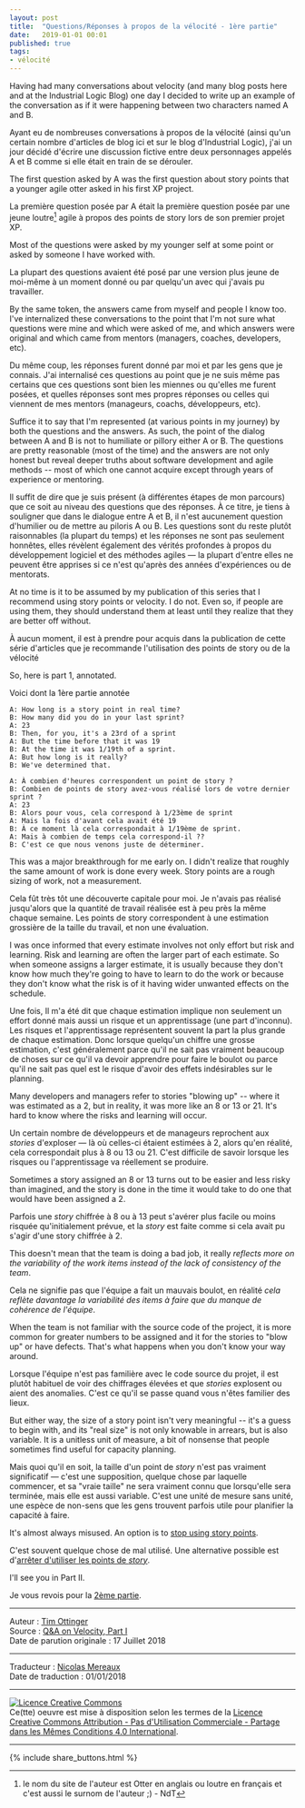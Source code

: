 ```yaml
---
layout: post
title:  "Questions/Réponses à propos de la vélocité - 1ère partie"
date:   2019-01-01 00:01
published: true
tags:
- vélocité
---
```


Having had many conversations about velocity (and many blog posts here and at the Industrial Logic Blog) one day I decided to write up an example of the conversation as if it were happening between two characters named A and B.

Ayant eu de nombreuses conversations à propos de la vélocité (ainsi qu'un certain nombre d'articles de blog ici et sur le blog d'Industrial Logic), j'ai un jour décidé d'écrire une discussion fictive entre deux personnages appelés A et B comme si elle était en train de se dérouler.

The first question asked by A was the first question about story points that a younger agile otter asked in his first XP project.

La première question posée par A était la première question posée par une jeune loutre[^1] agile à propos des points de story lors de son premier projet XP.

Most of the questions were asked by my younger self at some point or asked by someone I have worked with.

La plupart des questions avaient été posé par une version plus jeune de moi-même à un moment donné ou par quelqu'un avec qui j'avais pu travailler.

By the same token, the answers came from myself and people I know too. I've internalized these conversations to the point that I'm not sure what questions were mine and which were asked of me, and which answers were original and which came from mentors (managers, coaches, developers, etc).

Du même coup, les réponses furent donné par moi et par les gens que je connais. J'ai internalisé ces questions au point que je ne suis même pas certains que ces questions sont bien les miennes ou qu'elles me furent posées, et quelles réponses sont mes propres réponses ou celles qui viennent de mes mentors (manageurs, coachs, développeurs, etc).

Suffice it to say that I'm represented (at various points in my journey) by both the questions and the answers. As such, the point of the dialog between A and B is not to humiliate or pillory either A or B. The questions are pretty reasonable (most of the time) and the answers are not only honest but reveal deeper truths about software development and agile methods -- most of which one cannot acquire except through years of experience or mentoring.

Il suffit de dire que je suis présent (à différentes étapes de mon parcours) que ce soit au niveau des questions que des réponses. À ce titre, je tiens à souligner que dans le dialogue entre A et B, il n'est aucunement question d'humilier ou de mettre au piloris A ou B. Les questions sont du reste plutôt raisonnables (la plupart du temps) et les réponses ne sont pas seulement honnêtes, elles révèlent également des vérités profondes à propos du développement logiciel et des méthodes agiles — la plupart d'entre elles ne peuvent être apprises si ce n'est qu'après des années d'expériences ou de mentorats.

At no time is it to be assumed by my publication of this series that I recommend using story points or velocity. I do not.  Even so, if people are using them, they should understand them at least until they realize that they are better off without.

À aucun moment, il est à prendre pour acquis dans la publication de cette série d'articles que je recommande l'utilisation des points de story ou de la vélocité

So, here is part 1, annotated.

Voici dont la 1ère partie annotée

    A: How long is a story point in real time?
    B: How many did you do in your last sprint?
    A: 23
    B: Then, for you, it's a 23rd of a sprint
    A: But the time before that it was 19
    B: At the time it was 1/19th of a sprint.
    A: But how long is it really?
    B: We've determined that.

    A: À combien d'heures correspondent un point de story ?
    B: Combien de points de story avez-vous réalisé lors de votre dernier sprint ?
    A: 23
    B: Alors pour vous, cela correspond à 1/23ème de sprint
    A: Mais la fois d'avant cela avait été 19
    B: À ce moment là cela correspondait à 1/19ème de sprint.
    A: Mais à combien de temps cela correspond-il ??
    B: C'est ce que nous venons juste de déterminer.

This was a major breakthrough for me early on. I didn't realize that roughly the same amount of work is done every week. Story points are a rough sizing of work, not a measurement.

Cela fût très tôt une découverte capitale pour moi. Je n'avais pas réalisé jusqu'alors que la quantité de travail réalisée est à peu près la même chaque semaine. Les points de story correspondent à une estimation grossière de la taille du travail, et non une évaluation.

I was once informed that every estimate involves not only effort but risk and learning. Risk and learning are often the larger part of each estimate. So when someone assigns a larger estimate, it is usually because they don't know how much they're going to have to learn to do the work or because they don't know what the risk is of it having wider unwanted effects on the schedule.

Une fois, Il m'a été dit que chaque estimation implique non seulement un effort donné mais aussi un risque et un apprentissage (une part d'inconnu). Les risques et l'apprentissage représentent souvent la part la plus grande de chaque estimation. Donc lorsque quelqu'un chiffre une grosse estimation, c'est généralement parce qu'il ne sait pas vraiment beaucoup de choses sur ce qu'il va devoir apprendre pour faire le boulot ou parce qu'il ne sait pas quel est le risque d'avoir des effets indésirables sur le planning.

Many developers and managers refer to stories "blowing up" -- where it was estimated as a 2, but in reality, it was more like an 8 or 13 or 21. It's hard to know where the risks and learning will occur.

Un certain nombre de développeurs et de manageurs reprochent aux _stories_ d'exploser — là où celles-ci étaient estimées à 2, alors qu'en réalité, cela correspondait plus à 8 ou 13 ou 21. C'est difficile de savoir lorsque les risques ou l'apprentissage va réellement se produire.

Sometimes a story assigned an 8 or 13 turns out to be easier and less risky than imagined, and the story is done in the time it would take to do one that would have been assigned a 2.

Parfois une _story_ chiffrée à 8 ou à 13 peut s'avérer plus facile ou moins risquée qu'initialement prévue, et la _story_ est faite comme si cela avait pu s'agir d'une story chiffrée à 2.

This doesn't mean that the team is doing a bad job, it really _reflects more on the variability of the work items instead of the lack of consistency of the team_.

Cela ne signifie pas que l'équipe a fait un mauvais boulot, en réalité _cela reflète davantage la variabilité des items à faire que du manque de cohérence de l'équipe_.

When the team is not familiar with the source code of the project,  it is more common for greater numbers to be assigned and it for the stories to "blow up" or have defects. That's what happens when you don't know your way around.

Lorsque l'équipe n'est pas familière avec le code source du projet, il est plutôt habituel de voir des chiffrages élevées et que _stories_ explosent ou aient des anomalies. C'est ce qu'il se passe quand vous n'êtes familier des lieux.

But either way, the size of a story point isn't very meaningful -- it's a guess to begin with, and its "real size" is not only knowable in arrears, but is also variable. It is a unitless unit of measure, a bit of nonsense that people sometimes find useful for capacity planning.

Mais quoi qu'il en soit, la taille d'un point de _story_ n'est pas vraiment significatif — c'est une supposition, quelque chose par laquelle commencer, et sa "vraie taille" ne sera vraiment connu que lorsqu'elle sera terminée, mais elle est aussi variable. C'est une unité de mesure sans unité, une espèce de non-sens que les gens trouvent parfois utile pour planifier la capacité à faire.

It's almost always misused. An option is to [stop using story points](https://www.industriallogic.com/blog/stop-using-story-points/).

C'est souvent quelque chose de mal utilisé. Une alternative possible est d'[arrêter d'utiliser les points de _story_](https://www.industriallogic.com/blog/stop-using-story-points/).

I'll see you in Part II.

Je vous revois pour la [2ème partie](https://agileotter.blogspot.com/2018/07/q-on-velocity-part-ii.html).

[^1]: le nom du site de l'auteur est Otter en anglais ou loutre en français et c'est aussi le surnom de l'auteur ;) - NdT

---
Auteur : [Tim Ottinger](https://plus.google.com/+TimOttinger)  
Source : [Q&A on Velocity, Part I](https://agileotter.blogspot.com/2018/07/q-on-velocity-part-i.html)  
Date de parution originale : 17 Juillet 2018  

---
Traducteur : [Nicolas Mereaux](http://www.les-traducteurs-agiles.org/traducteurs/)  
Date de traduction : 01/01/2018  

---

<a rel="license" href="http://creativecommons.org/licenses/by-nc-sa/4.0/"><img alt="Licence Creative Commons" style="border-width:0" src="http://i.creativecommons.org/l/by-nc-sa/4.0/88x31.png" /></a><br />Ce(tte) oeuvre est mise à disposition selon les termes de la <a rel="license" href="http://creativecommons.org/licenses/by-nc-sa/4.0/">Licence Creative Commons Attribution - Pas d'Utilisation Commerciale - Partage dans les Mêmes Conditions 4.0 International</a>.

---

{% include share_buttons.html %}
